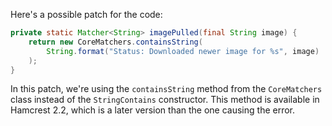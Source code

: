 Here's a possible patch for the code:
```java
private static Matcher<String> imagePulled(final String image) {
    return new CoreMatchers.containsString(
        String.format("Status: Downloaded newer image for %s", image)
    );
}
```
In this patch, we're using the `containsString` method from the `CoreMatchers` class instead of the `StringContains` constructor. This method is available in Hamcrest 2.2, which is a later version than the one causing the error.